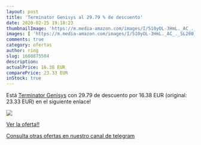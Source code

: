 ```yaml
---
layout: post
title: 'Terminator Genisys al 29.79 % de descuento'
date: 2020-02-25 19:18:23
thumbnailImage: 'https://m.media-amazon.com/images/I/510yOL-3HmL._AC_._SL200_.jpg'
images: [ 'https://m.media-amazon.com/images/I/510yOL-3HmL._AC_._SL200_.jpg' ]
comments: true
category: ofertas
author: ring
slug: 1608875504
description:
actualPrice: 16.38 EUR
comparePrice: 23.33 EUR
inStock: true
---
```


Está [Terminator Genisys](https://www.amazon.es/dp/1608875504/?tag=redken-21) con 29.79 de descuento por 16.38 EUR (original: 23.33 EUR) en el siguiente enlace!

[![](https://m.media-amazon.com/images/I/510yOL-3HmL._AC_._SL200_.jpg)](https://www.amazon.es/dp/1608875504/?tag=redken-21)

[Ver la oferta!!](https://www.amazon.es/dp/1608875504/?tag=redken-21)

[Consulta otras ofertas en nuestro canal de telegram](https://t.me/s/ofertas25)
